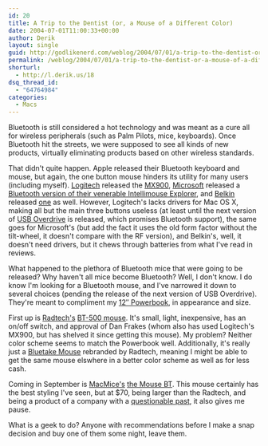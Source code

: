 ```yaml
---
id: 20
title: A Trip to the Dentist (or, a Mouse of a Different Color)
date: 2004-07-01T11:00:33+00:00
author: Derik
layout: single
guid: http://godlikenerd.com/weblog/2004/07/01/a-trip-to-the-dentist-or-a-mouse-of-a-different-color/
permalink: /weblog/2004/07/01/a-trip-to-the-dentist-or-a-mouse-of-a-different-color/
shorturl:
  - http://l.derik.us/18
dsq_thread_id:
  - "64764984"
categories:
  - Macs
---
```

Bluetooth is still considered a hot technology and was meant as a cure all for wireless peripherals (such as Palm Pilots, mice, keyboards). Once Bluetooth hit the streets, we were supposed to see all kinds of new products, virtually eliminating products based on other wireless standards. 

That didn't quite happen. Apple released their Bluetooth keyboard and mouse, but again, the one button mouse hinders its utility for many users (including myself). [Logitech](http://www.logitech.com) released the [MX900](http://www.logitech.com/index.cfm/products/details/US/EN,CRID=3,CONTENTID=7110), [Microsoft](http://www.microsoft.com) released a [Bluetooth version of their venerable Intellimouse Explorer](http://www.microsoft.com/hardware/mouseandkeyboard/productdetails.aspx?pid=001), and [Belkin](http://www.belkin.com) released [one](http://catalog.belkin.com/IWCatProductPage.process?Merchant_Id=&Product_Id=157641) as well. However, Logitech's lacks drivers for Mac OS X, making all but the main three buttons useless (at least until the next version of [USB Overdrive](http://www.usboverdrive.com) is released, which promises Bluetooth support), the same goes for Microsoft's (but add the fact it uses the old form factor without the tilt-wheel, it doesn't compare with the RF version), and Belkin's, well, it doesn't need drivers, but it chews through batteries from what I've read in reviews.</a>

What happened to the plethora of Bluetooth mice that were going to be released? Why haven't all mice become Bluetooth? Well, I don't know. I do know I'm looking for a Bluetooth mouse, and I've narrowed it down to several choices (pending the release of the next version of USB Overdrive). They're meant to compliment my [12&#8243; Powerbook](http://www.apple.com/powerbook/index12.html), in appearance and size.

First up is [Radtech's](http://www.radtech.us) [BT-500 mouse](http://www.radtech.us/Products/BT500.aspx). It's small, light, inexpensive, has an on/off switch, and approval of Dan Frakes (whom also has used Logitech's MX900, but has shelved it since getting this mouse). My problem? Neither color scheme seems to match the Powerbook well. Additionally, it's really just a [Bluetake Mouse](http://www.bluetake.com/Products/BT500.htm) rebranded by Radtech, meaning I might be able to get the same mouse elswhere in a better color scheme as well as for less cash.

Coming in September is [MacMice's](http://www.macmice.com) [the Mouse BT](http://www.macmice.com/themousebt.html). This mouse certainly has the best styling I've seen, but at $70, being larger than the Radtech, and being a product of a company with a [questionable past](http://www.macintouch.com/mactable.html), it also gives me pause.

What is a geek to do? Anyone with recommendations before I make a snap decision and buy one of them some night, leave them.